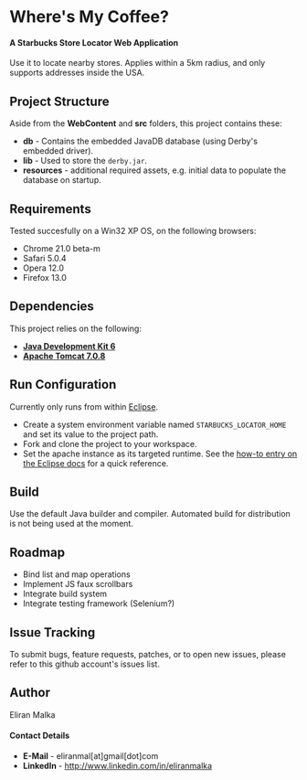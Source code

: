 # Where's My Coffee?

#### A Starbucks Store Locator Web Application

Use it to locate nearby stores. Applies within a 5km radius, and only supports addresses inside the USA.


## Project Structure

Aside from the **WebContent** and **src** folders, this project contains these:
- **db** - Contains the embedded JavaDB database (using Derby's embedded driver).
- **lib** - Used to store the `derby.jar`.
- **resources** - additional required assets, e.g. initial data to populate the database on startup.


## Requirements

Tested succesfully on a Win32 XP OS, on the following browsers:
- Chrome 21.0 beta-m
- Safari 5.0.4
- Opera 12.0
- Firefox 13.0


## Dependencies

This project relies on the following:
- **[Java Development Kit 6][jdk-6]**
- **[Apache Tomcat 7.0.8][tomcat-7-0-8]**


## Run Configuration

Currently only runs from within [Eclipse][eclipse].
- Create a system environment variable named `STARBUCKS_LOCATOR_HOME` and set its value to the project path.
- Fork and clone the project to your workspace.
- Set the apache instance as its targeted runtime. See the [how-to entry on the Eclipse docs][inst-tom] for a quick reference.


## Build

Use the default Java builder and compiler.
Automated build for distribution is not being used at the moment.


## Roadmap

- Bind list and map operations
- Implement JS faux scrollbars
- Integrate build system
- Integrate testing framework (Selenium?)


## Issue Tracking

To submit bugs, feature requests, patches, or to open new issues, please refer to this github account's issues list.


## Author

Eliran Malka

#### Contact Details

- **E-Mail** - eliranmal[at]gmail[dot]com
- **LinkedIn** - http://www.linkedin.com/in/eliranmalka




[eclipse]: http://www.eclipse.org/downloads/
[tomcat-7-0-8]: http://olex.openlogic.com/packages/tomcat/7.0.8
[jdk-6]: http://www.oracle.com/technetwork/java/javasebusiness/downloads/java-archive-downloads-javase6-419409.html
[inst-tom]: http://help.eclipse.org/indigo/index.jsp?topic=%2Forg.eclipse.jst.server.ui.doc.user%2Ftopics%2Ftomcat.html

